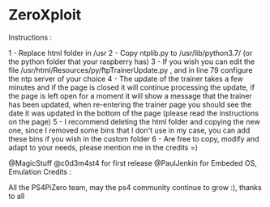 # ZeroXploit
Instructions :

1 - Replace html folder in /usr
2 - Copy ntplib.py to /usr/lib/python3.7/ (or the python folder that your raspberry has)
3 - If you wish you can edit the file /usr/html/Resources/py/ftpTrainerUpdate.py , and in line 79 configure the ntp server of your choice
4 - The update of the trainer takes a few minutes and if the page is closed it will continue processing the update, if the page is left open for a moment it will show a message that the trainer has been updated, when re-entering 
    the trainer page you should see the date it was updated in the bottom of the page (please read the instructions on the page)
5 - I recommend deleting the html folder and copying the new one, since I removed some bins that I don't use in my case, you can add these bins if you wish in the custom folder
6 - Are free to copy, modify and adapt to your needs, please mention me in the credits =)


@MagicStuff
@c0d3m4st4 for first release
@PaulJenkin for Embeded OS, Emulation
Credits : 

All the PS4PiZero team, may the ps4 community continue to grow :), thanks to all
